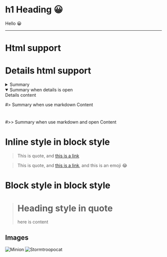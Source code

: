 # h1 Heading :grinning:
Hello :grinning:

---
# Html support
<style>img{max-width: 50%;}</style>

# Details html support

<details>
<summary>Summary</summary>
Details content
</details>
<details open>
<summary>Summary when details is open</summary>
Details content
</details>

#> Summary when use markdown
Content
#

#>> Summary when use markdown and open
Content
#

# Inline style in block style

> This is quote, and [this is a link](https://github.com)

> This is quote, and [this is a link](https://github.com), and this is an emoji :joy:

# Block style in block style

> # Heading style in quote
> here is content

## Images

![Minion](https://octodex.github.com/images/minion.png)
![Stormtroopocat](https://octodex.github.com/images/stormtroopocat.jpg "The Stormtroopocat")